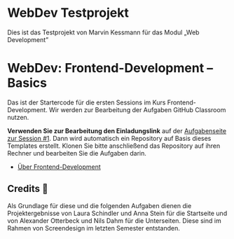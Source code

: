 # WebDev Testprojekt
Dies ist das Testprojekt von Marvin Kessmann für das Modul „Web Development”

# WebDev: Frontend-Development – Basics

Das ist der Startercode für die ersten Sessions im Kurs Frontend-Development. Wir werden zur Bearbeitung der Aufgaben GitHub Classroom nutzen.

**Verwenden Sie zur Bearbeitung den Einladungslink** auf der [Aufgabenseite zur Session #1](https://th-koeln.github.io/mi-bachelor-webdevelopment/assignments/fd_01_html-1/). Dann wird automatisch ein Repository auf Basis dieses Templates erstellt. Klonen Sie bitte anschließend das Repository auf ihren Rechner und bearbeiten Sie die Aufgaben darin.

- [Über Frontend-Development](https://th-koeln.github.io/mi-bachelor-webdevelopment/frontend-development/)

## Credits 📝
Als Grundlage für diese und die folgenden Aufgaben dienen die Projektergebnisse von Laura Schindler und Anna Stein für die Startseite und von Alexander Otterbeck und Nils Dahm für die Unterseiten. Diese sind im Rahmen von Screendesign im letzten Semester entstanden.